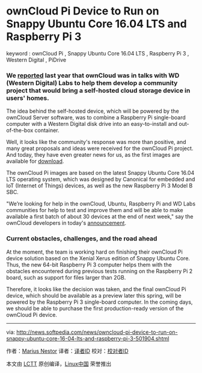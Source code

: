 ownCloud Pi Device to Run on Snappy Ubuntu Core 16.04 LTS and Raspberry Pi 3
===============================================================================

keyword : ownCloud Pi , Snappy Ubuntu Core 16.04 LTS , Raspberry Pi 3 , Western Digital , PiDrive

### We [reported][1] last year that ownCloud was in talks with WD (Western Digital) Labs to help them develop a community project that would bring a self-hosted cloud storage device in users' homes.

The idea behind the self-hosted device, which will be powered by the ownCloud Server software, was to combine a Raspberry Pi single-board computer with a Western Digital disk drive into an easy-to-install and out-of-the-box container.

Well, it looks like the community's response was more than positive, and many great proposals and ideas were received for the ownCloud Pi project. And today, they have even greater news for us, as the first images are available for [download][2].

The ownCloud Pi images are based on the latest Snappy Ubuntu Core 16.04 LTS operating system, which was designed by Canonical for embedded and IoT (Internet of Things) devices, as well as the new Raspberry Pi 3 Model B SBC.

"We’re looking for help in the ownCloud, Ubuntu, Raspberry Pi and WD Labs communities for help to test and improve them and will be able to make available a first batch of about 30 devices at the end of next week," say the ownCloud developers in today's [announcement][3].

### Current obstacles, challenges, and the road ahead

At the moment, the team is working hard on finishing their ownCloud Pi device solution based on the Xenial Xerus edition of Snappy Ubuntu Core. Thus, the new 64-bit Raspberry Pi 3 computer helps them with the obstacles encountered during previous tests running on the Raspberry Pi 2 board, such as support for files larger than 2GB.

Therefore, it looks like the decision was taken, and the final ownCloud Pi device, which should be available as a preview later this spring, will be powered by the Raspberry Pi 3 single-board computer. In the coming days, we should be able to purchase the first production-ready version of the ownCloud Pi device.

--------------------------------------------------------------------------------

via: http://news.softpedia.com/news/owncloud-pi-device-to-run-on-snappy-ubuntu-core-16-04-lts-and-raspberry-pi-3-501904.shtml

作者：[Marius Nestor][a]
译者：[译者ID](https://github.com/译者ID)
校对：[校对者ID](https://github.com/校对者ID)

本文由 [LCTT](https://github.com/LCTT/TranslateProject) 原创编译，[Linux中国](https://linux.cn/) 荣誉推出

[a]: http://news.softpedia.com/editors/browse/marius-nestor
[1]: http://news.softpedia.com/news/owncloud-partnerships-with-wd-to-bring-self-hosted-cloud-storage-in-users-homes-497512.shtml
[2]: http://people.canonical.com/~kyrofa/owncloud-pi/
[3]: https://owncloud.org/blog/wd-labs-raspberry-pi-owncloud-and-ubuntu/
